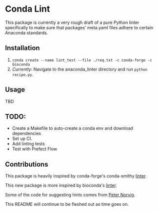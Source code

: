 # Conda Lint

This package is currently a very rough draft of a pure Python linter specifically to make sure
that packages' meta.yaml files adhere to certain Anaconda standards.

## Installation
1. `conda create --name lint_test --file ./req.txt -c conda-forge -c bioconda`
2. *Currently*: Navigate to the anaconda_linter directory and run `python recipe.py`.

## Usage
TBD

## TODO:
- Create a Makefile to auto-create a conda env and download dependencies
- Set up CI.
- Add linting tests
- Test with Prefect Flow

## Contributions
This package is heavily inspired by conda-forge's conda-smithy [linter](https://github.com/conda-forge/conda-smithy/blob/5deae3b50c88eaf16a1514288b4dba8fe02dbf72/conda_smithy/lint_recipe.py).

This new package is more inspired by bioconda's [linter](https://github.com/bioconda/bioconda-utils/blob/master/bioconda_utils/lint/__init__.py).

Some of the code for suggesting hints comes from [Peter Norvig](http://norvig.com/spell-correct.html).

This README will continue to be fleshed out as time goes on.


